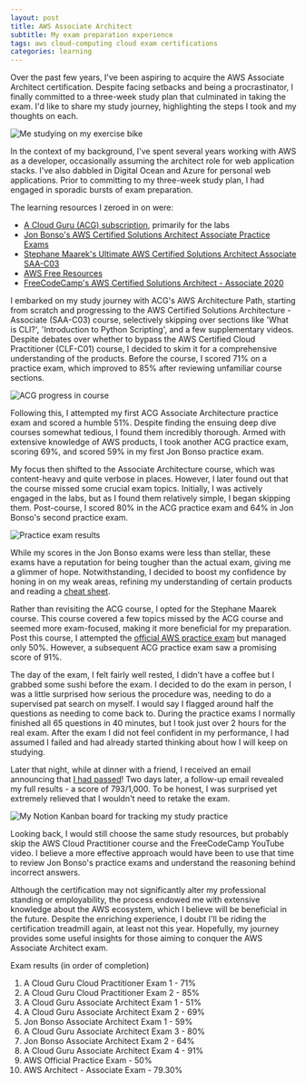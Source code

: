 ```yaml
---
layout: post
title: AWS Associate Architect
subtitle: My exam preparation experience
tags: aws cloud-computing cloud exam certifications
categories: learning
---
```


Over the past few years, I've been aspiring to acquire the AWS Associate Architect certification. Despite facing setbacks and being a procrastinator, I finally committed to a three-week study plan that culminated in taking the exam. I'd like to share my study journey, highlighting the steps I took and my thoughts on each.

<p class="center">
    <img src="{{site.baseurl}}/img/2023-07-16-aws-associate-architect/study.jpeg" alt="Me studying on my exercise bike" />
</p>

In the context of my background, I've spent several years working with AWS as a developer, occasionally assuming the architect role for web application stacks. I've also dabbled in Digital Ocean and Azure for personal web applications. Prior to committing to my three-week study plan, I had engaged in sporadic bursts of exam preparation.

The learning resources I zeroed in on were:
- [A Cloud Guru (ACG) subscription](https://www.pluralsight.com/cloud-guru), primarily for the labs
- [Jon Bonso's AWS Certified Solutions Architect Associate Practice Exams](https://www.udemy.com/course/aws-certified-solutions-architect-associate-amazon-practice-exams-saa-c03/)
- [Stephane Maarek's Ultimate AWS Certified Solutions Architect Associate SAA-C03](https://www.udemy.com/course/aws-certified-solutions-architect-associate-saa-c03/)
- [AWS Free Resources](https://aws.amazon.com/certification/certified-solutions-architect-associate/)
- [FreeCodeCamp's AWS Certified Solutions Architect - Associate 2020](https://www.youtube.com/watch?v=Ia-UEYYR44s)

I embarked on my study journey with ACG's AWS Architecture Path, starting from scratch and progressing to the AWS Certified Solutions Architecture - Associate (SAA-C03) course, selectively skipping over sections like 'What is CLI?', 'Introduction to Python Scripting', and a few supplementary videos. Despite debates over whether to bypass the AWS Certified Cloud Practitioner (CLF-C01) course, I decided to skim it for a comprehensive understanding of the products. Before the course, I scored 71% on a practice exam, which improved to 85% after reviewing unfamiliar course sections.

<p class="center">
    <img src="{{site.baseurl}}/img/2023-07-16-aws-associate-architect/progress.jpeg" alt="ACG progress in course" />
</p>

Following this, I attempted my first ACG Associate Architecture practice exam and scored a humble 51%. Despite finding the ensuing deep dive courses somewhat tedious, I found them incredibly thorough. Armed with extensive knowledge of AWS products, I took another ACG practice exam, scoring 69%, and scored 59% in my first Jon Bonso practice exam.

My focus then shifted to the Associate Architecture course, which was content-heavy and quite verbose in places. However, I later found out that the course missed some crucial exam topics. Initially, I was actively engaged in the labs, but as I found them relatively simple, I began skipping them. Post-course, I scored 80% in the ACG practice exam and 64% in Jon Bonso's second practice exam.

<p class="center">
    <img src="{{site.baseurl}}/img/2023-07-16-aws-associate-architect/result.jpeg" alt="Practice exam results" />
</p>

While my scores in the Jon Bonso exams were less than stellar, these exams have a reputation for being tougher than the actual exam, giving me a glimmer of hope. Notwithstanding, I decided to boost my confidence by honing in on my weak areas, refining my understanding of certain products and reading a [cheat sheet](https://www.stellexgroup.com/blog/aws-solutions-architect-associate-saa-c03-cheat-sheet).

Rather than revisiting the ACG course, I opted for the Stephane Maarek course. This course covered a few topics missed by the ACG course and seemed more exam-focused, making it more beneficial for my preparation. Post this course, I attempted the [official AWS practice exam](https://d1.awsstatic.com/training-and-certification/docs-sa-assoc/AWS-Certified-Solutions-Architect-Associate_Sample-Questions.pdf) but managed only 50%. However, a subsequent ACG practice exam saw a promising score of 91%.

The day of the exam, I felt fairly well rested, I didn't have a coffee but I grabbed some sushi before the exam. I decided to do the exam in person, I was a little surprised how serious the procedure was, needing to do a supervised pat search on myself. I would say I flagged around half the questions as needing to come back to. During the practice exams I normally finished all 65 questions in 40 minutes, but I took just over 2 hours for the real exam. After the exam I did not feel confident in my performance, I had assumed I failed and had already started thinking about how I will keep on studying.

Later that night, while at dinner with a friend, I received an email announcing that [I had passed](https://www.credly.com/badges/8b524061-33b3-400c-8c28-1f662ff86c72/public_url)! Two days later, a follow-up email revealed my full results - a score of 793/1,000. To be honest, I was surprised yet extremely relieved that I wouldn't need to retake the exam.

<p class="center">
    <img src="{{site.baseurl}}/img/2023-07-16-aws-associate-architect/notion.png" alt="My Notion Kanban board for tracking my study practice" />
</p>

Looking back, I would still choose the same study resources, but probably skip the AWS Cloud Practitioner course and the FreeCodeCamp YouTube video. I believe a more effective approach would have been to use that time to review Jon Bonso's practice exams and understand the reasoning behind incorrect answers.

Although the certification may not significantly alter my professional standing or employability, the process endowed me with extensive knowledge about the AWS ecosystem, which I believe will be beneficial in the future. Despite the enriching experience, I doubt I'll be riding the certification treadmill again, at least not this year. Hopefully, my journey provides some useful insights for those aiming to conquer the AWS Associate Architect exam.

Exam results (in order of completion)
1. A Cloud Guru Cloud Practitioner Exam 1 - 71%
2. A Cloud Guru Cloud Practitioner Exam 2 - 85%
3. A Cloud Guru Associate Architect Exam 1 - 51%
4. A Cloud Guru Associate Architect Exam 2 - 69%
5. Jon Bonso Associate Architect Exam 1 - 59%
6. A Cloud Guru Associate Architect Exam 3 - 80%
7. Jon Bonso Associate Architect Exam 2 - 64%
8. A Cloud Guru Associate Architect Exam 4 - 91%
9. AWS Official Practice Exam - 50%
10. AWS Architect - Associate Exam - 79.30%

